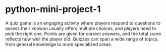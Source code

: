 # python-mini-project-1
A quiz game is an engaging activity where players respond to questions to assess their knowon usually offers multiple choices, and players need to pick the right one. Points are given for correct answers, and the total score reflects how well the player did. Quizzes can span a wide range of topics, from general knowledge to more specialized areas.
